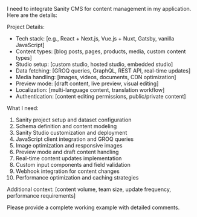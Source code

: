 I need to integrate Sanity CMS for content management in my application. Here are the details:

Project Details:

- Tech stack: [e.g., React + Next.js, Vue.js + Nuxt, Gatsby, vanilla JavaScript]
- Content types: [blog posts, pages, products, media, custom content types]
- Studio setup: [custom studio, hosted studio, embedded studio]
- Data fetching: [GROQ queries, GraphQL, REST API, real-time updates]
- Media handling: [images, videos, documents, CDN optimization]
- Preview mode: [draft content, live preview, visual editing]
- Localization: [multi-language content, translation workflow]
- Authentication: [content editing permissions, public/private content]

What I need:

1. Sanity project setup and dataset configuration
2. Schema definition and content modeling
3. Sanity Studio customization and deployment
4. JavaScript client integration and GROQ queries
5. Image optimization and responsive images
6. Preview mode and draft content handling
7. Real-time content updates implementation
8. Custom input components and field validation
9. Webhook integration for content changes
10. Performance optimization and caching strategies

Additional context: [content volume, team size, update frequency, performance requirements]

Please provide a complete working example with detailed comments.

